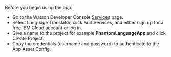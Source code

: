 [comment]: # "    File: readme.md"
[comment]: # "    Copyright (c) Phantom Cyber Corporation, 2017"
[comment]: # ""
[comment]: # "Licensed under the Apache License, Version 2.0 (the 'License');"
[comment]: # "you may not use this file except in compliance with the License."
[comment]: # "You may obtain a copy of the License at"
[comment]: # ""
[comment]: # "    http://www.apache.org/licenses/LICENSE-2.0"
[comment]: # ""
[comment]: # "Unless required by applicable law or agreed to in writing, software distributed under"
[comment]: # "the License is distributed on an 'AS IS' BASIS, WITHOUT WARRANTIES OR CONDITIONS OF ANY KIND,"
[comment]: # "either express or implied. See the License for the specific language governing permissions"
[comment]: # "and limitations under the License."
[comment]: # ""
Before you begin using the app:

-   Go to the Watson Developer Console
    [Services](https://console.ng.bluemix.net/developer/watson/services) page.
-   Select Language Translator, click Add Services, and either sign up for a free IBM Cloud account
    or log in.
-   Give a name to the project for example **PhantomLanguageApp** and click Create Project.
-   Copy the credentials (username and password) to authenticate to the App Asset Config.
